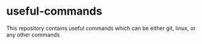 # useful-commands
This repository contains useful commands which can be either git, linux, or any other commands
